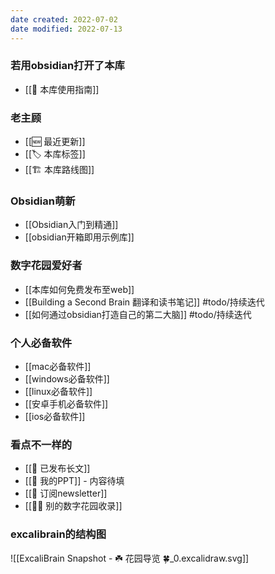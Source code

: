 ```yaml
---
date created: 2022-07-02
date modified: 2022-07-13
---
```


### 若用obsidian打开了本库

- [[🧰 本库使用指南]]

### 老主顾

- [[🆕 最近更新]]
- [[🏷 本库标签]]
- [[🏗 本库路线图]]

### Obsidian萌新

- [[Obsidian入门到精通]]
- [[obsidian开箱即用示例库]]

### 数字花园爱好者

- [[本库如何免费发布至web]]
- [[Building a Second Brain 翻译和读书笔记]] #todo/持续迭代
- [[如何通过obsidian打造自己的第二大脑]] #todo/持续迭代

### 个人必备软件

- [[mac必备软件]]
- [[windows必备软件]]
- [[linux必备软件]]
- [[安卓手机必备软件]]
- [[ios必备软件]]

### 看点不一样的

- [[🏹 已发布长文]]
- [[🎥 我的PPT]] - 内容待填
- [[📩 订阅newsletter]]
- [[👬🏻 别的数字花园收录]]

### excalibrain的结构图

![[ExcaliBrain Snapshot - ☘️ 花园导览 🍀_0.excalidraw.svg]]
